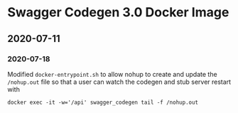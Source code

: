 <!--lint disable prohibited-strings-->
<!--lint disable maximum-line-length-->
<!--lint disable no-literal-urls-->
<!--lint disable no-trailing-spaces-->

# Swagger Codegen 3.0 Docker Image

## 2020-07-11

### 2020-07-18

Modified `docker-entrypoint.sh` to allow nohup to create and update the `/nohup.out` file so that a user can watch  the codegen and stub server restart with

`docker exec -it -w='/api' swagger_codegen tail -f /nohup.out`
